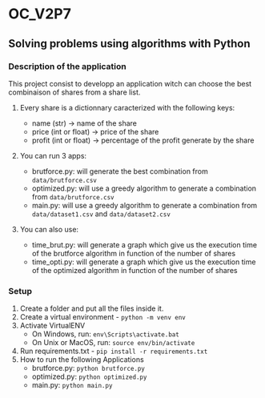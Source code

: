 # OC_V2P7

## Solving problems using algorithms with Python

### Description of the application

This project consist to developp an application witch can choose the best combinaison of shares from a share list.

1. Every share is a dictionnary caracterized with the following keys:
    - name (str) -> name of the share
    - price (int or float) -> price of the share
    - profit (int or float) -> percentage of the profit generate by the share

2. You can run 3 apps:
    - brutforce.py: will generate the best combination from `data/brutforce.csv`
    - optimized.py: will use a greedy algorithm to generate a combination from `data/brutforce.csv`
    - main.py: will use a greedy algorithm to generate a combination from `data/dataset1.csv` and `data/dataset2.csv`

3. You can also use:
    - time_brut.py: will generate a graph which give us the execution time of the brutforce algorithm in function of the number of shares
    - time_opti.py: will generate a graph which give us the execution time of the optimized algorithm in function of the number of shares


### Setup
1. Create a folder and put all the files inside it.
2. Create a virtual environment - `python -m venv env`
3. Activate VirtualENV 
    - On Windows, run: `env\Scripts\activate.bat`
    - On Unix or MacOS, run: `source env/bin/activate`
5. Run requirements.txt - `pip install -r requirements.txt`
6. How to run the following Applications 
    - brutforce.py: `python brutforce.py`
    - optimized.py: `python optimized.py`
    - main.py: `python main.py`
